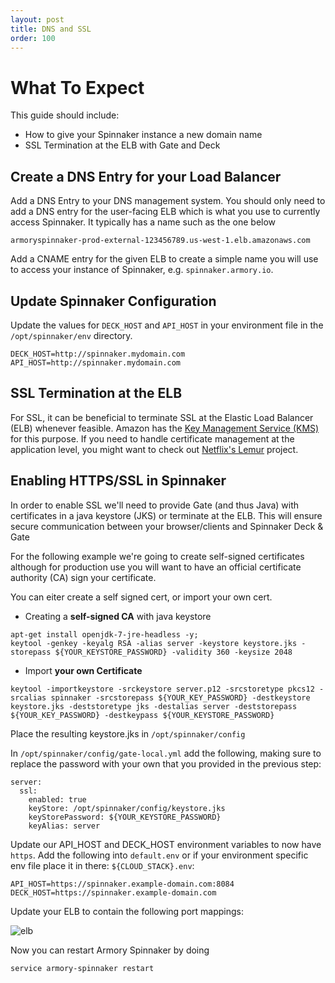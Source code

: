 ```yaml
---
layout: post
title: DNS and SSL
order: 100
---
```


# What To Expect
This guide should include:
- How to give your Spinnaker instance a new domain name
- SSL Termination at the ELB with Gate and Deck

## Create a DNS Entry for your Load Balancer

Add a DNS Entry to your DNS management system.  You should only need to add a DNS entry for the user-facing ELB which is what you use to currently access Spinnaker.   It typically has a name such as the one below

```
armoryspinnaker-prod-external-123456789.us-west-1.elb.amazonaws.com
```

Add a CNAME entry for the given ELB to create a simple name you will use to access your instance of Spinnaker, e.g. `spinnaker.armory.io`.

## Update Spinnaker Configuration

Update the values for `DECK_HOST` and `API_HOST` in your environment file in the `/opt/spinnaker/env` directory.

```
DECK_HOST=http://spinnaker.mydomain.com
API_HOST=http://spinnaker.mydomain.com
```


## SSL Termination at the ELB

For SSL, it can be beneficial to terminate SSL at the Elastic Load Balancer (ELB) whenever feasible. Amazon has the [Key Management Service (KMS)](https://aws.amazon.com/kms/) for this purpose. If you need to handle certificate management at the application level, you might want to check out [Netflix's Lemur](http://techblog.netflix.com/2015/09/introducing-lemur.html) project.


## Enabling HTTPS/SSL in Spinnaker

In order to enable SSL we'll need to provide Gate (and thus Java) with certificates in a java keystore (JKS) or terminate at the ELB.  This will ensure secure communication between your browser/clients and Spinnaker Deck & Gate

For the following example we're going to create self-signed certificates although for production use you will want to have an official certificate authority (CA) sign your certificate.

You can eiter create a self signed cert, or import your own cert.

- Creating a **self-signed CA** with java keystore
```
apt-get install openjdk-7-jre-headless -y;
keytool -genkey -keyalg RSA -alias server -keystore keystore.jks -storepass ${YOUR_KEYSTORE_PASSWORD} -validity 360 -keysize 2048
```

 - Import **your own Certificate**
```
keytool -importkeystore -srckeystore server.p12 -srcstoretype pkcs12 -srcalias spinnaker -srcstorepass ${YOUR_KEY_PASSWORD} -destkeystore keystore.jks -deststoretype jks -destalias server -deststorepass ${YOUR_KEY_PASSWORD} -destkeypass ${YOUR_KEYSTORE_PASSWORD}
```

Place the resulting keystore.jks in `/opt/spinnaker/config`

In `/opt/spinnaker/config/gate-local.yml` add the following, making sure to replace the password with your own that you provided in the previous step:

```
server:
  ssl:
    enabled: true
    keyStore: /opt/spinnaker/config/keystore.jks
    keyStorePassword: ${YOUR_KEYSTORE_PASSWORD}
    keyAlias: server
```

Update our API_HOST and DECK_HOST environment variables to now have `https`. Add the following into `default.env` or if your environment specific env file place it in there: `${CLOUD_STACK}.env`:

```
API_HOST=https://spinnaker.example-domain.com:8084
DECK_HOST=https://spinnaker.example-domain.com
```

Update your ELB to contain the following port mappings:

![elb](https://cl.ly/3i0o0b38103J/Image%202017-05-05%20at%203.42.27%20PM.png)


Now you can restart Armory Spinnaker by doing
```
service armory-spinnaker restart
```